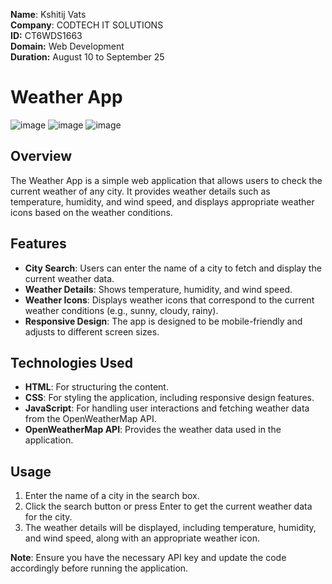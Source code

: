 **Name**: Kshitij Vats <br />
**Company**: CODTECH IT SOLUTIONS <br />
**ID:** CT6WDS1663 <br />
**Domain:** Web Development <br />
**Duration:** August 10 to September 25 <br />

# Weather App
![image](https://github.com/user-attachments/assets/e6f8681a-0048-4991-8855-c67639b5b261)
![image](https://github.com/user-attachments/assets/d9af50af-b4f3-485f-8d94-27fbe69ccd89)
![image](https://github.com/user-attachments/assets/0752420e-4d60-4e1e-a0d9-fd95aae59727)

## Overview

The Weather App is a simple web application that allows users to check the current weather of any city. It provides weather details such as temperature, humidity, and wind speed, and displays appropriate weather icons based on the weather conditions.

## Features

- **City Search**: Users can enter the name of a city to fetch and display the current weather data.
- **Weather Details**: Shows temperature, humidity, and wind speed.
- **Weather Icons**: Displays weather icons that correspond to the current weather conditions (e.g., sunny, cloudy, rainy).
- **Responsive Design**: The app is designed to be mobile-friendly and adjusts to different screen sizes.

## Technologies Used

- **HTML**: For structuring the content.
- **CSS**: For styling the application, including responsive design features.
- **JavaScript**: For handling user interactions and fetching weather data from the OpenWeatherMap API.
- **OpenWeatherMap API**: Provides the weather data used in the application.


## Usage

1. Enter the name of a city in the search box.
2. Click the search button or press Enter to get the current weather data for the city.
3. The weather details will be displayed, including temperature, humidity, and wind speed, along with an appropriate weather icon.



**Note**: Ensure you have the necessary API key and update the code accordingly before running the application.
